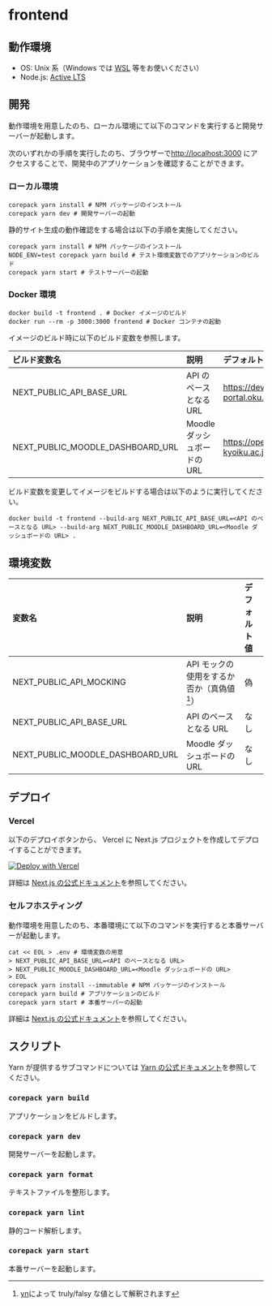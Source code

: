 # frontend

## 動作環境

- OS: Unix 系（Windows では [WSL](https://docs.microsoft.com/ja-jp/windows/wsl/install) 等をお使いください）
- Node.js: [Active LTS](https://nodejs.org/en/about/releases/)

## 開発

動作環境を用意したのち、ローカル環境にて以下のコマンドを実行すると開発サーバーが起動します。

次のいずれかの手順を実行したのち、ブラウザーで[http://localhost:3000](http://localhost:3000) にアクセスすることで、開発中のアプリケーションを確認することができます。

### ローカル環境

```shell
corepack yarn install # NPM パッケージのインストール
corepack yarn dev # 開発サーバーの起動
```

静的サイト生成の動作確認をする場合は以下の手順を実施してください。

```shell
corepack yarn install # NPM パッケージのインストール
NODE_ENV=test corepack yarn build # テスト環境変数でのアプリケーションのビルド
corepack yarn start # テストサーバーの起動
```

### Docker 環境

```shell
docker build -t frontend . # Docker イメージのビルド
docker run --rm -p 3000:3000 frontend # Docker コンテナの起動
```

イメージのビルド時に以下のビルド変数を参照します。

| ビルド変数名                     | 説明                        | デフォルト値                               |
| :------------------------------- | :-------------------------- | :----------------------------------------- |
| NEXT_PUBLIC_API_BASE_URL         | API のベースとなる URL      | https://dev-portal.oku.cccties.org/api/v1/ |
| NEXT_PUBLIC_MOODLE_DASHBOARD_URL | Moodle ダッシュボードの URL | https://opedu.lib.osaka-kyoiku.ac.jp/my/   |

ビルド変数を変更してイメージをビルドする場合は以下のように実行してください。

```shell
docker build -t frontend --build-arg NEXT_PUBLIC_API_BASE_URL=<API のベースとなる URL> --build-arg NEXT_PUBLIC_MOODLE_DASHBOARD_URL=<Moodle ダッシュボードの URL> .
```

## 環境変数

| 変数名                           | 説明                                        | デフォルト値 |
| :------------------------------- | :------------------------------------------ | :----------- |
| NEXT_PUBLIC_API_MOCKING          | API モックの使用をするか否か（真偽値[^yn]） | 偽           |
| NEXT_PUBLIC_API_BASE_URL         | API のベースとなる URL                      | なし         |
| NEXT_PUBLIC_MOODLE_DASHBOARD_URL | Moodle ダッシュボードの URL                 | なし         |

[^yn]: [yn](https://github.com/sindresorhus/yn#readme)によって truly/falsy な値として解釈されます

## デプロイ

### Vercel

以下のデプロイボタンから、 Vercel に Next.js プロジェクトを作成してデプロイすることができます。

[![Deploy with Vercel](https://vercel.com/button)](https://vercel.com/new/clone?repository-url=https%3A%2F%2Fgithub.com%2Fnpocccties%2Fchiloportal%2Ftree%2Fmain%2Ffrontend)

詳細は [Next.js の公式ドキュメント](https://nextjs.org/docs/deployment#managed-nextjs-with-vercel)を参照してください。

### セルフホスティング

動作環境を用意したのち、本番環境にて以下のコマンドを実行すると本番サーバーが起動します。

```shell
cat << EOL > .env # 環境変数の用意
> NEXT_PUBLIC_API_BASE_URL=<API のベースとなる URL>
> NEXT_PUBLIC_MOODLE_DASHBOARD_URL=<Moodle ダッシュボードの URL>
> EOL
corepack yarn install --immutable # NPM パッケージのインストール
corepack yarn build # アプリケーションのビルド
corepack yarn start # 本番サーバーの起動
```

詳細は [Next.js の公式ドキュメント](https://nextjs.org/docs/deployment#self-hosting)を参照してください。

## スクリプト

Yarn が提供するサブコマンドについては [Yarn の公式ドキュメント](https://yarnpkg.com/cli)を参照してください。

### `corepack yarn build`

アプリケーションをビルドします。

### `corepack yarn dev`

開発サーバーを起動します。

### `corepack yarn format`

テキストファイルを整形します。

### `corepack yarn lint`

静的コード解析します。

### `corepack yarn start`

本番サーバーを起動します。
